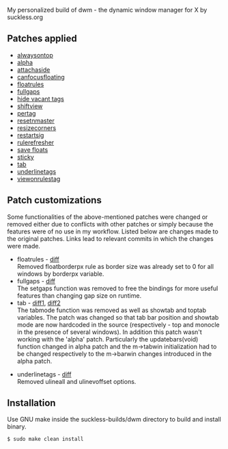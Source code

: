 My personalized build of dwm - the dynamic window manager for X by suckless.org
<!-- TODO: Update manual so it shows correct keybinds -->

## Patches applied
- [alwaysontop](https://dwm.suckless.org/patches/alwaysontop/alwaysontop-6.2.diff)
- [alpha](https://dwm.suckless.org/patches/alpha/dwm-alpha-20201019-61bb8b2.diff)
- [attachaside](https://dwm.suckless.org/patches/attachaside/dwm-attachaside-6.3.diff)
- [canfocusfloating](https://dwm.suckless.org/patches/canfocusfloating/dwm-canfocusfloating-20210724-b914109.diff)
- [floatrules](https://dwm.suckless.org/patches/floatrules/dwm-floatrules-20210801-138b405.diff)
- [fullgaps](https://dwm.suckless.org/patches/fullgaps/dwm-fullgaps-6.2.diff)
- [hide vacant tags](https://dwm.suckless.org/patches/hide_vacant_tags/dwm-hide_vacant_tags-6.3.diff)
- [shiftview](https://github.com/baj0k/suckless-builds/commit/eedb5ce78ce2a2b87dc1012479d8301ba8482b84)
- [pertag](https://dwm.suckless.org/patches/pertag/dwm-pertag-20200914-61bb8b2.diff) <!-- TODO: check if any of the previous patches had a version that works with pertag -->
- [resetnmaster](https://dwm.suckless.org/patches/resetnmaster/dwm-resetnmaster-pertag-6.3.diff)
- [resizecorners](https://dwm.suckless.org/patches/resizecorners/dwm-resizecorners-6.2.diff)
- [restartsig](https://dwm.suckless.org/patches/restartsig/dwm-restartsig-20180523-6.2.diff)
- [rulerefresher](https://dwm.suckless.org/patches/rulerefresher/dwm-rulerefresher-6.2.diff)
- [save floats](https://dwm.suckless.org/patches/save_floats/dwm-savefloats-20181212-b69c870.diff)
- [sticky](https://dwm.suckless.org/patches/sticky/dwm-sticky-6.1.diff)
- [tab](https://dwm.suckless.org/patches/tab/dwm-tab-i3like-20211121-a786211.diff)
- [underlinetags](https://dwm.suckless.org/patches/underlinetags/dwm-underlinetags-6.2.diff)
- [viewonrulestag](https://dwm.suckless.org/patches/viewonrulestag/dwm-viewonrulestag-20220410-bece862.diff)

## Patch customizations
Some functionalities of the above-mentioned patches were changed or removed either due to conflicts with other patches or simply because the features were of no use in my workflow. Listed below are changes made to the original patches. Links lead to relevant commits in which the changes were made.
- floatrules - [diff](https://github.com/baj0k/suckless-builds/commit/8fe82911a5c340dde990d57b0c58fbdf98942ed0)  
Removed floatborderpx rule as border size was already set to 0 for all windows by borderpx variable. 
- fullgaps - [diff](https://github.com/baj0k/suckless-builds/commit/bb92d6fcc7fd2850ed8474a85ad57ddcc9454914)  
The setgaps function was removed to free the bindings for more useful features than changing gap size on runtime.
- tab - [diff1](https://github.com/baj0k/suckless-builds/commit/cb4448b3600081358d5fcf05084e03980ac25c77), [diff2](https://github.com/baj0k/suckless-builds/commit/351a574484cd6e550985b6990adbc45c671ed98e)  
The tabmode function was removed as well as showtab and toptab variables. The patch was changed so that tab bar position and showtab mode are now hardcoded in the source (respectively - top and monocle in the presence of several windows). In addition this patch wasn't working with the 'alpha' patch. Particularly the updatebars(void) function changed in alpha patch and the m->tabwin initialization had to be changed respectively to the m->barwin changes introduced in the alpha patch.
<!-- TODO: change tab patch so that it respects gaps. Probably can be done by making monocle layout respect gaps --> 
- underlinetags - [diff](https://github.com/baj0k/suckless-builds/commit/5ffea6b226be0f670c984e53410a545b8fb86c66)  
Removed ulineall and ulinevoffset options.

## Installation
Use GNU make inside the suckless-builds/dwm directory to build and install binary.
```
$ sudo make clean install
```
